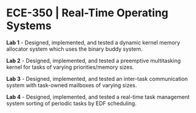 # ECE-350 | Real-Time Operating Systems

**Lab 1** - Designed, implemented, and tested a dynamic kernel memory allocator system which uses the binary buddy system.

**Lab 2** - Designed, implemented, and tested a preemptive multitasking kernel for tasks of varying priorities/memory sizes.

**Lab 3** - Designed, implemented, and tested an inter-task communication system with task-owned mailboxes of varying sizes.

**Lab 4** - Designed, implemented, and tested a real-time task management system sorting of periodic tasks by EDF scheduling.

